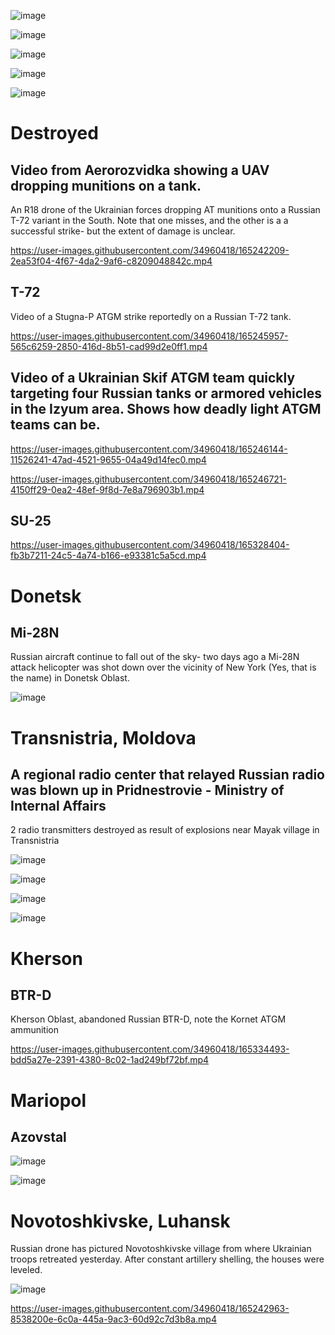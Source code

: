 ![image](https://user-images.githubusercontent.com/34960418/165245250-a04a1c4e-7aae-47c1-a14d-5c893c984c27.png)

![image](https://user-images.githubusercontent.com/34960418/165245568-e9d428a1-a458-4713-97a7-60bfce9fd2c8.png)

![image](https://user-images.githubusercontent.com/34960418/165245672-56fb8096-49b2-48a9-ab56-099edea91f81.png)

![image](https://user-images.githubusercontent.com/34960418/165250057-a1eb104c-4012-4235-a74e-5e7ae5f6b4c2.png)

![image](https://user-images.githubusercontent.com/34960418/165330013-837abf1b-41fa-4fd8-aa0c-2dcc17e9925f.png)


# Destroyed

## Video from Aerorozvidka showing a UAV dropping munitions on a tank.

An R18 drone of the Ukrainian forces dropping AT munitions onto a Russian T-72 variant in the South. Note that one misses, and the other is a a successful strike- but the extent of damage is unclear.

https://user-images.githubusercontent.com/34960418/165242209-2ea53f04-4f67-4da2-9af6-c8209048842c.mp4


## T-72

Video of a Stugna-P ATGM strike reportedly on a Russian T-72 tank. 

https://user-images.githubusercontent.com/34960418/165245957-565c6259-2850-416d-8b51-cad99d2e0ff1.mp4


## Video of a Ukrainian Skif ATGM team quickly targeting four Russian tanks or armored vehicles in the Izyum area. Shows how deadly light ATGM teams can be.

https://user-images.githubusercontent.com/34960418/165246144-11526241-47ad-4521-9655-04a49d14fec0.mp4

https://user-images.githubusercontent.com/34960418/165246721-4150ff29-0ea2-48ef-9f8d-7e8a796903b1.mp4


## SU-25

https://user-images.githubusercontent.com/34960418/165328404-fb3b7211-24c5-4a74-b166-e93381c5a5cd.mp4


# Donetsk

## Mi-28N

Russian aircraft continue to fall out of the sky- two days ago a Mi-28N attack helicopter was shot down over the vicinity of New York (Yes, that is the name) in Donetsk Oblast.

![image](https://user-images.githubusercontent.com/34960418/165249554-cb6d57d6-3595-4b4e-be91-f0e729fb0f3f.png)


# Transnistria, Moldova

## A regional radio center that relayed Russian radio was blown up in Pridnestrovie - Ministry of Internal Affairs

2 radio transmitters destroyed as result of explosions near Mayak village in Transnistria

![image](https://user-images.githubusercontent.com/34960418/165241421-783e17a0-a520-4ad3-86b2-15d893c07f8a.png)

![image](https://user-images.githubusercontent.com/34960418/165241433-f91801f3-6012-4084-ab19-8ede8380c1cf.png)

![image](https://user-images.githubusercontent.com/34960418/165241450-eca71e4f-964e-49f9-ad65-d8a1845ef89f.png)

![image](https://user-images.githubusercontent.com/34960418/165241469-da417094-1143-4d2f-839d-727f85a5e282.png)


# Kherson

## BTR-D

Kherson Oblast, abandoned Russian BTR-D, note the Kornet ATGM ammunition

https://user-images.githubusercontent.com/34960418/165334493-bdd5a27e-2391-4380-8c02-1ad249bf72bf.mp4


# Mariopol

## Azovstal

![image](https://user-images.githubusercontent.com/34960418/165241534-fe6b9833-bb8c-4429-ad1e-23bac8ad5daa.png)

![image](https://user-images.githubusercontent.com/34960418/165241550-47d79cb6-73b5-4358-b39d-89b04f03a514.png)


# Novotoshkivske, Luhansk

Russian drone has pictured Novotoshkivske village from where Ukrainian troops retreated yesterday. After constant artillery shelling, the houses were leveled.

![image](https://user-images.githubusercontent.com/34960418/165243024-d5d73eb6-b86a-4fd3-b637-ee52a1768520.png)

https://user-images.githubusercontent.com/34960418/165242963-8538200e-6c0a-445a-9ac3-60d92c7d3b8a.mp4


